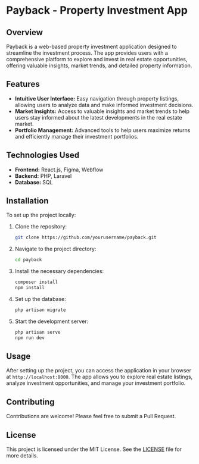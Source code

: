 # Payback - Property Investment App

## Overview

Payback is a web-based property investment application designed to streamline the investment process. The app provides users with a comprehensive platform to explore and invest in real estate opportunities, offering valuable insights, market trends, and detailed property information.

## Features

- **Intuitive User Interface:** Easy navigation through property listings, allowing users to analyze data and make informed investment decisions.
- **Market Insights:** Access to valuable insights and market trends to help users stay informed about the latest developments in the real estate market.
- **Portfolio Management:** Advanced tools to help users maximize returns and efficiently manage their investment portfolios.

## Technologies Used

- **Frontend:** React.js, Figma, Webflow
- **Backend:** PHP, Laravel
- **Database:** SQL

## Installation

To set up the project locally:

1. Clone the repository:
   ```bash
   git clone https://github.com/yourusername/payback.git
   ```
2. Navigate to the project directory:
   ```bash
   cd payback
   ```
3. Install the necessary dependencies:
   ```bash
   composer install
   npm install
   ```
4. Set up the database:
   ```bash
   php artisan migrate
   ```
5. Start the development server:
   ```bash
   php artisan serve
   npm run dev
   ```

## Usage

After setting up the project, you can access the application in your browser at `http://localhost:8000`. The app allows you to explore real estate listings, analyze investment opportunities, and manage your investment portfolio.

## Contributing

Contributions are welcome! Please feel free to submit a Pull Request.

## License

This project is licensed under the MIT License. See the [LICENSE](LICENSE) file for more details.







